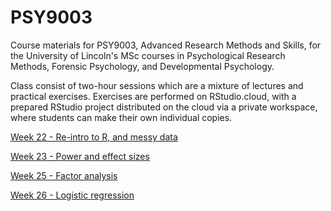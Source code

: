 # PSY9003
Course materials for PSY9003, Advanced Research Methods and Skills, for the University of Lincoln's MSc courses in Psychological Research Methods, Forensic Psychology, and Developmental Psychology.

Class consist of two-hour sessions which are a mixture of lectures and practical exercises. Exercises are performed on RStudio.cloud, with a prepared RStudio project distributed on the cloud via a private workspace, where students can make their own individual copies.


[Week 22 - Re-intro to R, and messy data](Lecture-01-messy-data.html)

[Week 23 - Power and effect sizes](Week-23---Power-and-Effect-Size.html)

[Week 25 - Factor analysis](Week-25-factor-analysis.html)

[Week 26 - Logistic regression](Week-26-generalized-linear-models.html)